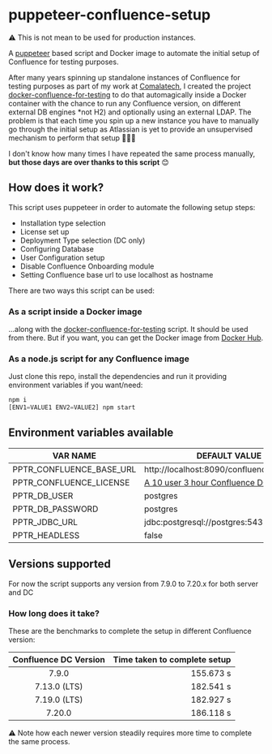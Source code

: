 # puppeteer-confluence-setup

⚠️ This is not mean to be used for production instances.

A [puppeteer](https://github.com/puppeteer/puppeteer) based script and Docker image to automate the initial setup of Confluence for testing purposes.

After many years spinning up standalone instances of Confluence for testing purposes as part of my work at [Comalatech](https://comalatech.com), I created the project [docker-confluence-for-testing](https://github.com/aruizca/docker-confluence-for-testing) to do that automagically inside a Docker container with the chance to run any Confluence version, on different external DB engines *not H2) and optionally using an external LDAP. The problem is that each time you spin up a new instance you have to manually go through the initial setup as Atlassian is yet to provide an unsupervised mechanism to perform that setup 🤦🏻‍♂️

I don't know how many times I have repeated the same process manually, **but those days are over thanks to this script** 😊

## How does it work?

This script uses puppeteer in order to automate the following setup steps:

- Installation type selection
- License set up
- Deployment Type selection (DC only)
- Configuring Database
- User Configuration setup
- Disable Confluence Onboarding module
- Setting Confluence base url to use localhost as hostname

There are two ways this script can be used:

### As a script inside a Docker image

...along with the [docker-confluence-for-testing](https://github.com/aruizca/docker-confluence-for-testing) script. It should be used from there. But if you want, you can get the Docker image from [Docker Hub](https://hub.docker.com/repository/docker/aruizca/puppeteer-confluence-setup).

### As a node.js script for any Confluence image

Just clone this repo, install the dependencies and run it providing environment variables if you want/need:

```javascript
npm i
[ENV1=VALUE1 ENV2=VALUE2] npm start
```

## Environment variables available

VAR NAME | DEFAULT VALUE
-------- | -------------
PPTR_CONFLUENCE_BASE_URL | http://localhost:8090/confluence
PPTR_CONFLUENCE_LICENSE | [A 10 user 3 hour Confluence DC license](https://developer.atlassian.com/platform/marketplace/timebomb-licenses-for-testing-server-apps/#:~:text=10%20user%20Confluence%20Data%20Center%20license%2C%20expires%20in%203%20hours)
PPTR_DB_USER | postgres
PPTR_DB_PASSWORD | postgres
PPTR_JDBC_URL | jdbc:postgresql://postgres:5432/confluence
PPTR_HEADLESS | false

## Versions supported

For now the script supports any version from 7.9.0 to 7.20.x for both server and DC

### How long does it take?

These are the benchmarks to complete the setup in different Confluence version:

| Confluence DC Version | Time taken to complete setup |
|:---------------------:|-----------------------------:|
|         7.9.0         |                    155.673 s |
|     7.13.0 (LTS)      |                    182.541 s |
|     7.19.0 (LTS)      |                    182.927 s |
|        7.20.0         |                    186.118 s |

⚠️ Note how each newer version steadily requires more time to complete the same process.